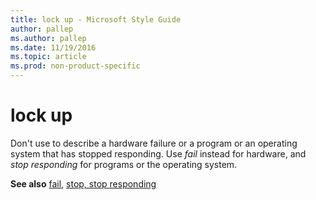 ```yaml
---
title: lock up - Microsoft Style Guide
author: pallep
ms.author: pallep
ms.date: 11/19/2016
ms.topic: article
ms.prod: non-product-specific
---
```


# lock up

Don't use to describe a hardware failure or a program or an operating system that has stopped responding. Use *fail* instead for hardware, and *stop responding* for programs or the operating system.

**See also** [fail](/style-guide/a-z-word-list-term-collections/f/fail), [stop, stop responding](/style-guide/a-z-word-list-term-collections/s/stop-stop-responding)
